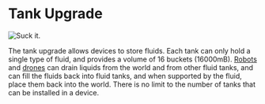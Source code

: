 # Tank Upgrade

![Suck it.](oredict:opencomputers:tankUpgrade)

The tank upgrade allows devices to store fluids. Each tank can only hold a single type of fluid, and provides a volume of 16 buckets (16000mB). [Robots](../block/robot.md) and [drones](drone.md) can drain liquids from the world and from other fluid tanks, and can fill the fluids back into fluid tanks, and when supported by the fluid, place them back into the world. There is no limit to the number of tanks that can be installed in a device.
